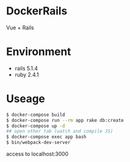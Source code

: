 # DockerRails
Vue + Rails

# Environment
- rails 5.1.4
- ruby 2.4.1

# Useage

```bash
$ docker-compose build
$ docker-compose run --rm app rake db:create
$ docker-compose up -d
## open other tab (watch and compile JS)
$ docker-compose exec app bash
$ bin/webpack-dev-server
```

access to localhost:3000
